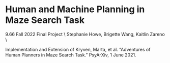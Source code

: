# Human and Machine Planning in Maze Search Task
9.66 Fall 2022 Final Project \\
Stephanie Howe, Brigette Wang, Kaitlin Zareno \\

Implementation and Extension of Kryven, Marta, et al. “Adventures of Human Planners in Maze Search Task.” PsyArXiv, 1 June 2021. 
